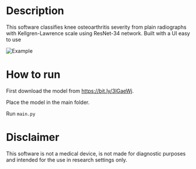 # Description
This software classifies knee osteoarthritis severity from plain radiographs with Kellgren-Lawrence scale using ResNet-34 network. Built with a UI easy to use

![Example](https://user-images.githubusercontent.com/15198470/135897906-d5503242-900e-420e-ade7-a9520ff7a51c.gif)

# How to run
First download the model from https://bit.ly/3lGaeWj.

Place the model in the main folder.

Run `main.py`

#  Disclaimer
This software is not a medical device, is not made for diagnostic purposes and intended for the use in research settings only.
